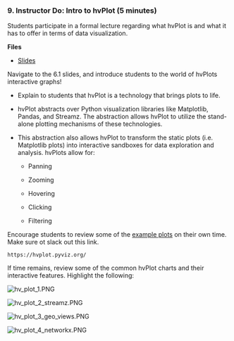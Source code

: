 ### 9. Instructor Do: Intro to hvPlot (5 minutes)

Students participate in a formal lecture regarding what hvPlot is and what it has to offer in terms of data visualization.

**Files**

* [Slides]()

Navigate to the 6.1 slides, and introduce students to the world of hvPlots interactive graphs!

* Explain to students that hvPlot is a technology that brings plots to life.

* hvPlot abstracts over Python visualization libraries like Matplotlib, Pandas, and Streamz. The abstraction allows hvPlot to utilize the stand-alone plotting mechanisms of these technologies.

* This abstraction also allows hvPlot to transform the static plots (i.e. Matplotlib plots) into interactive sandboxes for data exploration and analysis. hvPlots allow for:

  * Panning

  * Zooming

  * Hovering

  * Clicking

  * Filtering

Encourage students to review some of the [example plots](https://hvplot.pyviz.org/) on their own time. Make sure ot slack out this link.

  ```
https://hvplot.pyviz.org/
  ```

If time remains, review some of the common hvPlot charts and their interactive features. Highlight the following:

  ![hv_plot_1.PNG](Images/hv_plot_1.PNG)

  ![hv_plot_2_streamz.PNG](Images/hv_plot_2_streamz.PNG)

  ![hv_plot_3_geo_views.PNG](Images/hv_plot_3_geo_views.PNG)

  ![hv_plot_4_networkx.PNG](Images/hv_plot_4_networkx.PNG)
